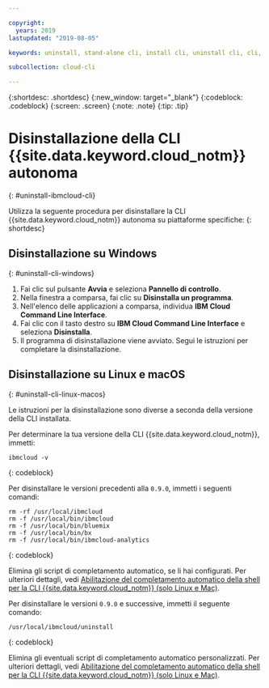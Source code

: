 ```yaml
---

copyright:
  years: 2019
lastupdated: "2019-08-05"

keywords: uninstall, stand-alone cli, install cli, uninstall cli, cli, command line, command-line, windows powershell, linux, macos, installer, standalone cli

subcollection: cloud-cli

---
```


{:shortdesc: .shortdesc}
{:new_window: target="_blank"}
{:codeblock: .codeblock}
{:screen: .screen}
{:note: .note}
{:tip: .tip}

# Disinstallazione della CLI {{site.data.keyword.cloud_notm}} autonoma
{: #uninstall-ibmcloud-cli}

Utilizza la seguente procedura per disinstallare la CLI {{site.data.keyword.cloud_notm}} autonoma su piattaforme specifiche:
{: shortdesc}

## Disinstallazione su Windows
{: #uninstall-cli-windows}

1. Fai clic sul pulsante **Avvia** e seleziona **Pannello di controllo**.
2. Nella finestra a comparsa, fai clic su **Disinstalla un programma**.
3. Nell'elenco delle applicazioni a comparsa, individua **IBM Cloud Command Line Interface**.
4. Fai clic con il tasto destro su **IBM Cloud Command Line Interface** e seleziona **Disinstalla**.
5. Il programma di disinstallazione viene avviato. Segui le istruzioni per completare la disinstallazione.

## Disinstallazione su Linux e macOS
{: #uninstall-cli-linux-macos}

Le istruzioni per la disinstallazione sono diverse a seconda della versione della CLI installata.

Per determinare la tua versione della CLI {{site.data.keyword.cloud_notm}}, immetti:
```
ibmcloud -v
```
{: codeblock}

Per disinstallare le versioni precedenti alla `0.9.0`, immetti i seguenti comandi:
  ```
  rm -rf /usr/local/ibmcloud
  rm -f /usr/local/bin/ibmcloud
  rm -f /usr/local/bin/bluemix
  rm -f /usr/local/bin/bx
  rm -f /usr/local/bin/ibmcloud-analytics
  ```
  {: codeblock}

Elimina gli script di completamento automatico, se li hai configurati. Per ulteriori dettagli, vedi [Abilitazione del completamento automatico della shell per la CLI {{site.data.keyword.cloud_notm}} (solo Linux e Mac)](/docs/cli/reference/ibmcloud?topic=cloud-cli-shell-autocomplete#shell-autocomplete).

Per disinstallare le versioni `0.9.0` e successive, immetti il seguente comando:
  ```
  /usr/local/ibmcloud/uninstall
  ```
  {: codeblock}

Elimina gli eventuali script di completamento automatico personalizzati. Per ulteriori dettagli, vedi [Abilitazione del completamento automatico della shell per la CLI {{site.data.keyword.cloud_notm}} (solo Linux e Mac)](/docs/cli/reference/ibmcloud?topic=cloud-cli-shell-autocomplete#shell-autocomplete).

